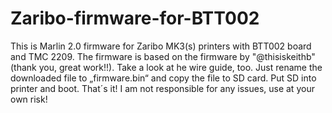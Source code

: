 # Zaribo-firmware-for-BTT002
This is Marlin 2.0 firmware for Zaribo MK3(s) printers with BTT002 board and TMC 2209. The firmware is based on the firmware by "@thisiskeithb" (thank you, great work!!). Take a look at he wire guide, too. Just rename the downloaded file to „firmware.bin“ and copy the file to SD card. Put SD into printer and boot. That´s it! I am not responsible for any issues, use at your own risk!
